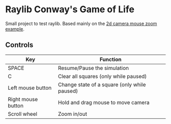 # Raylib Conway's Game of Life

Small project to test raylib. Based mainly on the [2d camera mouse zoom example](https://www.raylib.com/examples/core/loader.html?name=core_2d_camera_mouse_zoom).

## Controls

| Key                | Function                                     |
| ------------------ | -------------------------------------------- |
| SPACE              | Resume/Pause the simulation                  |
| C                  | Clear all squares (only while paused)        |
| Left mouse button  | Change state of a square (only while paused) |
| Right mouse button | Hold and drag mouse to move camera           |
| Scroll wheel       | Zoom in/out                                  |